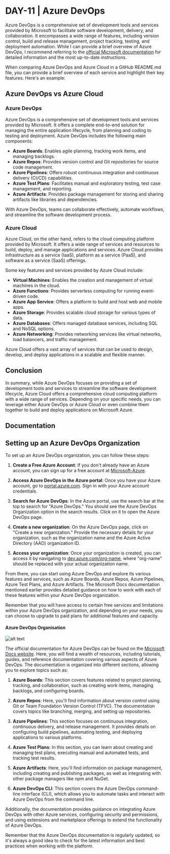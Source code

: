 
# DAY-11 | Azure DevOps

Azure DevOps is a comprehensive set of development tools and services provided by Microsoft to facilitate software development, delivery, and collaboration. It encompasses a wide range of features, including version control, build and release management, project tracking, testing, and deployment automation. While I can provide a brief overview of Azure DevOps, I recommend referring to the [official Microsoft documentation](https://docs.microsoft.com/en-us/azure/devops/) for detailed information and the most up-to-date instructions.


When comparing Azure DevOps and Azure Cloud in a GitHub README.md file, you can provide a brief overview of each service and highlight their key features. Here's an example:

## Azure DevOps vs Azure Cloud

### Azure DevOps

Azure DevOps is a comprehensive set of development tools and services provided by Microsoft. It offers a complete end-to-end solution for managing the entire application lifecycle, from planning and coding to testing and deployment. Azure DevOps includes the following main components:

- **Azure Boards**: Enables agile planning, tracking work items, and managing backlogs.
- **Azure Repos**: Provides version control and Git repositories for source code management.
- **Azure Pipelines**: Offers robust continuous integration and continuous delivery (CI/CD) capabilities.
- **Azure Test Plans**: Facilitates manual and exploratory testing, test case management, and reporting.
- **Azure Artifacts**: Provides package management for storing and sharing artifacts like libraries and dependencies.

With Azure DevOps, teams can collaborate effectively, automate workflows, and streamline the software development process.

### Azure Cloud

Azure Cloud, on the other hand, refers to the cloud computing platform provided by Microsoft. It offers a wide range of services and resources to build, deploy, and manage applications and services. Azure Cloud provides infrastructure as a service (IaaS), platform as a service (PaaS), and software as a service (SaaS) offerings.

Some key features and services provided by Azure Cloud include:

- **Virtual Machines**: Enables the creation and management of virtual machines in the cloud.
- **Azure Functions**: Provides serverless computing for running event-driven code.
- **Azure App Service**: Offers a platform to build and host web and mobile apps.
- **Azure Storage**: Provides scalable cloud storage for various types of data.
- **Azure Databases**: Offers managed database services, including SQL and NoSQL options.
- **Azure Networking**: Provides networking services like virtual networks, load balancers, and traffic management.

Azure Cloud offers a vast array of services that can be used to design, develop, and deploy applications in a scalable and flexible manner.

## Conclusion

In summary, while Azure DevOps focuses on providing a set of development tools and services to streamline the software development lifecycle, Azure Cloud offers a comprehensive cloud computing platform with a wide range of services. Depending on your specific needs, you can leverage either Azure DevOps or Azure Cloud or even combine them together to build and deploy applications on Microsoft Azure.

## Documentation

## Setting up an Azure DevOps Organization

To set up an Azure DevOps organization, you can follow these steps:

1. **Create a Free Azure Account**: If you don't already have an Azure account, you can sign up for a free account at [Microsoft-Azure](https://azure.microsoft.com/en-in/free/).

2. **Access Azure DevOps in the Azure portal**: Once you have your Azure account, go to [portal.azure.com](https://portal.azure.com). Sign in with your Azure account credentials.

3. **Search for Azure DevOps**: In the Azure portal, use the search bar at the top to search for "Azure DevOps." You should see the Azure DevOps Organization option in the search results. Click on it to open the Azure DevOps page.

4. **Create a new organization**: On the Azure DevOps page, click on "Create a new organization." Provide the necessary details for your organization, such as the organization name and the Azure Active Directory (AAD) organization ID.

5. **Access your organization**: Once your organization is created, you can access it by navigating to [dev.azure.com/org-name](https://dev.azure.com/org-name), where "org-name" should be replaced with your actual organization name.

From there, you can start using Azure DevOps and explore its various features and services, such as Azure Boards, Azure Repos, Azure Pipelines, Azure Test Plans, and Azure Artifacts. The Microsoft Docs documentation mentioned earlier provides detailed guidance on how to work with each of these features within your Azure DevOps organization.

Remember that you will have access to certain free services and limitations within your Azure DevOps organization, and depending on your needs, you can choose to upgrade to paid plans for additional features and capacity.

#### Azure DevOps Organisation

![alt text](https://github.com/jaiswaladi246/30-Days-Of-DevOps/blob/main/Images/9.png?raw=true)

The official documentation for Azure DevOps can be found on the [Microsoft Docs website](https://docs.microsoft.com/en-us/azure/devops/). Here, you will find a wealth of resources, including tutorials, guides, and reference documentation covering various aspects of Azure DevOps. The documentation is organized into different sections, allowing you to explore topics such as:

1. **Azure Boards**: This section covers features related to project planning, tracking, and collaboration, such as creating work items, managing backlogs, and configuring boards.

2. **Azure Repos**: Here, you'll find information about version control using Git or Team Foundation Version Control (TFVC). The documentation covers topics like branching, merging, and setting up repositories.

3. **Azure Pipelines**: This section focuses on continuous integration, continuous delivery, and release management. It provides details on configuring build pipelines, automating testing, and deploying applications to various platforms.

4. **Azure Test Plans**: In this section, you can learn about creating and managing test plans, executing manual and automated tests, and tracking test results.

5. **Azure Artifacts**: Here, you'll find information on package management, including creating and publishing packages, as well as integrating with other package managers like npm and NuGet.

6. **Azure DevOps CLI**: This section covers the Azure DevOps command-line interface (CLI), which allows you to automate tasks and interact with Azure DevOps from the command line.

Additionally, the documentation provides guidance on integrating Azure DevOps with other Azure services, configuring security and permissions, and using extensions and marketplace offerings to extend the functionality of Azure DevOps.

Remember that the Azure DevOps documentation is regularly updated, so it's always a good idea to check for the latest information and best practices when working with the platform.
